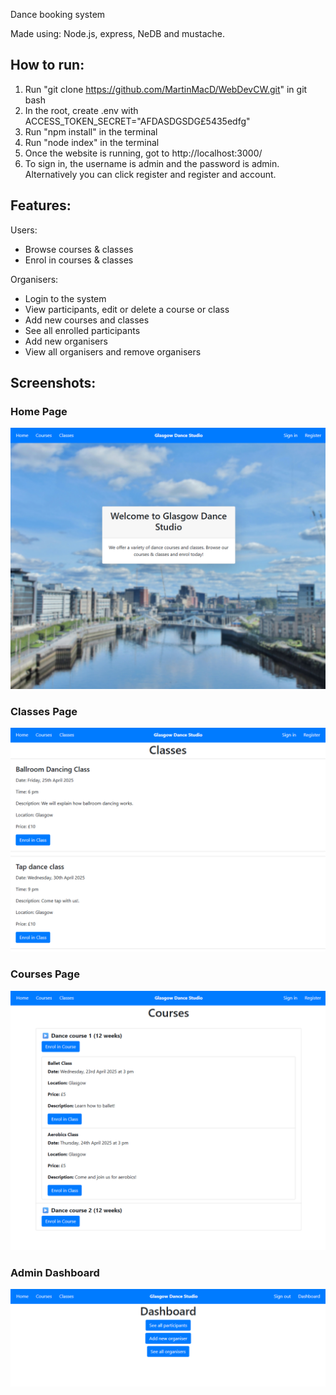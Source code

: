 Dance booking system

Made using:
Node.js, express, NeDB and mustache.

## How to run:

1. Run "git clone https://github.com/MartinMacD/WebDevCW.git" in git bash
2. In the root, create .env with ACCESS_TOKEN_SECRET="AFDASDGSDG£5435edfg"
3. Run "npm install" in the terminal
4. Run "node index" in the terminal
5. Once the website is running, got to http://localhost:3000/
6. To sign in, the username is admin and the password is admin. Alternatively you can click register and register and account.

## Features: <br> 
Users:  <br> 
* Browse courses & classes  <br> 
* Enrol in courses & classes <br> 

Organisers:  <br> 
* Login to the system  <br> 
* View participants, edit or delete a course or class  <br> 
* Add new courses and classes  <br> 
* See all enrolled participants  <br> 
* Add new organisers  <br> 
* View all organisers and remove organisers  <br> 


## Screenshots: <br> 
### Home Page
![Home Page](/Screenshots/HomePage.png?raw=true "Home Page") 
### Classes Page
![Classes Page](/Screenshots/Classes.png?raw=true "Classes Page") 
### Courses Page
![Courses Page](/Screenshots/Courses.png?raw=true "Courses Page") 
### Admin Dashboard
![Admin Dashboard](/Screenshots/Dashboard.png?raw=true "Admin Dashboard") 
